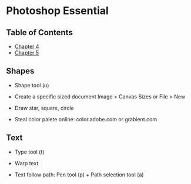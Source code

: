# Photoshop Essential

## Table of Contents

- [Chapter 4](#shapes)
- [Chapter 5](#text)

## Shapes <a name = "shape"></a>
- Shape tool (u)

- Create a specific sized document
Image > Canvas Sizes
or
File > New

- Draw star, square, circle

- Steal color palete online: color.adobe.com or grabient.com

## Text <a name = "text"></a>
- Type tool (t)

- Warp text

- Text follow path: Pen tool (p) + Path selection tool (a)